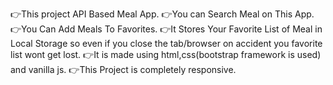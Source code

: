 👉This project API Based Meal App.
👉You can Search Meal on This App.
👉You Can Add Meals To Favorites. 
👉It Stores Your Favorite List of Meal in Local Storage so even if you close the tab/browser on accident you favorite list wont get lost.
👉It is made using html,css(bootstrap framework is used) and vanilla js.
👉This Project is completely responsive.
